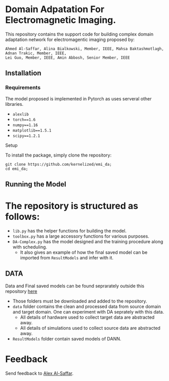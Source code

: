 # Domain Adpatation For Electromagnetic Imaging.

This repository contains the support code for building complex domain adaptation network for electromagentic imaging proposed by:

```
Ahmed Al-Saffar, Alina Bialkowski, Member, IEEE, Mahsa Baktashmotlagh, Adnan Trakic, Member, IEEE,
Lei Guo, Member, IEEE, Amin Abbosh, Senior Member, IEEE
```

## Installation

### Requirements

The model proposed is implemented in Pytorch as uses serveral other libraries.

* `alexlib`
* `torch==1.6`
* `numpy==1.16`
* `matplotlib==1.5.1`
* `scipy==1.2.1`

Setup

To install the package, simply clone the repository:

```
git clone https://github.com/kernelized/emi_da;
cd emi_da;
```

## Running the Model


# The repository is structured as follows:

* `lib.py` has the helper functions for building the model.
* `toolbox.py` has a large accessory functions for various purposes.
* `DA-Complex.py` has the model designed and the training procedure along with scheduling.
    * It also gives an example of how the final saved model can be imported from `ResultModels` and infer with it.


## DATA

Data and Final saved models can be found seprarately outside this repository [here](https://drive.google.com/drive/folders/11QoRjUuBUjZLF9eTdL0cz9PmasKIxv-w?usp=sharing)

* Those folders must be downloaded and added to the repository.
* `data` folder contains the clean and processed data from source domain and target domain. One can experiment with DA seprately with this data. 
    * All details of hardware used to collect target data are abstracted away.
    * All details of simulations used to collect source data are abstracted away.
* `ResultModels` folder contain saved models of DANN.


# Feedback

Send feedback to [Alex Al-Saffar](a.alsaffar@uqconnect.edu.au).
